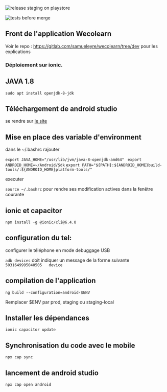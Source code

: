 ![release staging on playstore](https://github.com/samueleyre/wecolearn/workflows/release%20staging%20on%20playstore/badge.svg?branch=staging)

![tests before merge](https://github.com/samueleyre/wecolearn/workflows/tests%20before%20merge/badge.svg?branch=staging)



## Front de l'application Wecolearn

Voir le repo : https://gitlab.com/samueleyre/wecolearn/tree/dev pour les explications


### Déploiement sur ionic.

## JAVA 1.8

`sudo apt install openjdk-8-jdk`

## Téléchargement de android studio

se rendre sur [le site](https://developer.android.com/studio)

## Mise en place des variable d'environment

dans le ~/.bashrc rajouter

`export JAVA_HOME="/usr/lib/jvm/java-8-openjdk-amd64"`
` export ANDROID_HOME=~/Android/Sdk`
 `export PATH="${PATH}:${ANDROID_HOME}build-tools/:${ANDROID_HOME}platform-tools/"`

executer

`source ~/.bashrc` pour rendre ses modification actives dans la fenêtre courante

## ionic et capacitor


`npm install -g @ionic/cli@6.4.0`

## configuration du tel: 

configurer le téléphone en mode debuggage USB

`adb devices` doit indiquer un message de la forme suivante
`5031649995040505	device`

## compilation de l'application

`ng build --configuration=android-$ENV`

Remplacer $ENV par prod, staging ou staging-local

## Installer les dépendances

`ionic capacitor update`


## Synchronisation du code avec le mobile

`npx cap sync`

## lancement de android studio

`npx cap open android`

